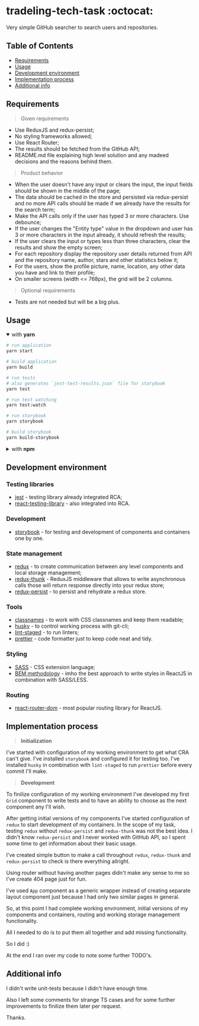 # tradeling-tech-task :octocat:
Very simple GitHub searcher to search users and repositories.

## Table of Contents
- [Requirements](#Requirements)
- [Usage](#Usage)
- [Development environment](#Development-environment)
- [Implementation process](#Implementation-process)
- [Additional info](#Additional-info)

## Requirements
> Given requirements
- Use ReduxJS and redux-persist;
- No styling frameworks allowed;
- Use React Router;
- The results should be fetched from the GitHub API;
- README.md file explaining high level solution and any madeed decisions and the reasons behind them.

> Product behavior
- When the user doesn't have any input or clears the input, the input fields should be shown in the middle of the page;
- The data should be cached in the store and persisted via redux-persist and no more API calls should be made if we already have the results for the search term;
- Make the API calls only if the user has typed 3 or more characters. Use debounce;
- If the user changes the "Entity type" value in the dropdown and user has 3 or more characters in the input already, it should refresh the results;
- If the user clears the input or types less than three characters, clear the results and show the empty screen;
- For each repository display the repository user details returned from API and the repository name, author, stars and other statistics below it;
- For the users, show the profile picture, name, location, any other data you have and link to their profile;
- On smaller screens (width <= 768px), the grid will be 2 columns.

> Optional requirements
- Tests are not needed but will be a big plus.

## Usage
<details open>
<summary>with <b>yarn</b></summary>

```bash
# run application
yarn start

# build application
yarn build

# run tests
# also generates `jest-test-results.json` file for storybook
yarn test

# run test watching
yarn test:watch

# run storybook
yarn storybook

# build storybook
yarn build-storybook
```

</details>
<details>
<summary>with <b>npm</b></summary>

```bash
# run application
npm start

# build application
npm run build

# run tests
# also generates `jest-test-results.json` file for storybook
npm test

# run test watching
npm run test:watch

# run storybook
npm run storybook

# build storybook
npm run build-storybook
```
</details>

## Development environment

### Testing libraries
- [jest](https://jestjs.io/) - testing library already integrated RCA;
- [react-testing-library](https://testing-library.com/) - also integrated into RCA.

### Development
- [storybook](https://storybook.js.org/) - for testing and development of components and containers one by one.

### State management
- [redux](https://redux.js.org/) - to create communication between any level components and local storage management;
- [redux-thunk](https://github.com/reduxjs/redux-thunk) - ReduxJS middleware that allows to write asynchronous calls those will return response directly into your redux store;
- [redux-persist](https://github.com/rt2zz/redux-persist) - to persist and rehydrate a redux store.

### Tools
- [classnames](https://github.com/JedWatson/classnames) - to work with CSS classnames and keep them readable;
- [husky](https://github.com/typicode/husky) - to control working process with git-cli;
- [lint-staged](https://www.npmjs.com/package/lint-staged) - to run linters;
- [prettier](https://prettier.io/) - code formatter just to keep code neat and tidy.

### Styling
- [SASS](https://sass-lang.com/) - CSS extension language;
- [BEM methodology](http://getbem.com/) - imho the best approach to write styles in ReactJS in combination with SASS/LESS.

### Routing
- [react-router-dom](https://reactrouter.com/) - most popular routing library for ReactJS.

## Implementation process
>__Initialization__

I've started with configuration of my working environment to get what CRA can't give. I've installed `storybook` and configured it for testing too. I've installed `husky` in combination with `lint-staged` to run `prettier` before every commit I'll make.

>__Development__

To finilize configuration of my working environment I've developed my first `Grid` component to write tests and to have an ability to choose as the next component any I'll wish.

After getting initial versions of my components I've started configuration of `redux` to start development of my containers. In the scope of my task, testing `redux` without `redux-persist` and `redux-thunk` was not the best idea. I didn't know `redux-persist` and I never worked with GitHub API, so I spent some time to get information about their basic usage.

I've created simple button to make a call throughout `redux`, `redux-thunk` and `redux-persist` to check is there everything allright.

Using router without having another pages didn't make any sense to me so I've create 404 page just for fun.

I've used `App` component as a generic wrapper instead of creating separate layout component just because I had only two similar pages in general.

So, at this point I had complete working environment, initial versions of my components and containers, routing and working storage management functionality.

All I needed to do is to put them all together and add missing functionality.

So I did :)

At the end I ran over my code to note some further TODO's.

## Additional info
I didn't write unit-tests because I didn't have enough time.

Also I left some comments for strange TS cases and for some further improvements to finilize them later per request.

Thanks.


